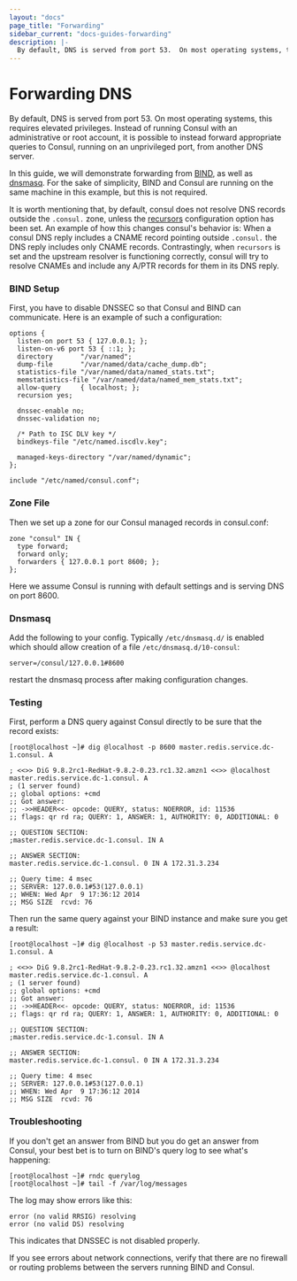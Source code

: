 ```yaml
---
layout: "docs"
page_title: "Forwarding"
sidebar_current: "docs-guides-forwarding"
description: |-
  By default, DNS is served from port 53.  On most operating systems, this requires elevated privileges. Instead of running Consul with an administrative or root account, it is possible to instead forward appropriate queries to Consul, running on an unprivileged port, from another DNS server.
---
```


# Forwarding DNS

By default, DNS is served from port 53.  On most operating systems, this
requires elevated privileges. Instead of running Consul with an administrative
or root account, it is possible to instead forward appropriate queries to Consul,
running on an unprivileged port, from another DNS server.

In this guide, we will demonstrate forwarding from [BIND](https://www.isc.org/downloads/bind/), 
as well as [dnsmasq](http://www.thekelleys.org.uk/dnsmasq/doc.html).
For the sake of simplicity, BIND and Consul are running on the same machine in this example,
but this is not required.

It is worth mentioning that, by default, consul does not resolve DNS
records outside the `.consul.` zone, unless the
[recursors](/docs/agent/options.html#recursors) configuration option
has been set.  An example of how this changes consul's behavior is:
When a consul DNS reply includes a CNAME record pointing outside
`.consul.` the DNS reply includes only CNAME records.
Contrastingly, when `recursors` is set and the upstream resolver is
functioning correctly, consul will try to resolve CNAMEs and include
any A/PTR records for them in its DNS reply.

### BIND Setup

First, you have to disable DNSSEC so that Consul and BIND can communicate.
Here is an example of such a configuration:

```text
options {
  listen-on port 53 { 127.0.0.1; };
  listen-on-v6 port 53 { ::1; };
  directory       "/var/named";
  dump-file       "/var/named/data/cache_dump.db";
  statistics-file "/var/named/data/named_stats.txt";
  memstatistics-file "/var/named/data/named_mem_stats.txt";
  allow-query     { localhost; };
  recursion yes;

  dnssec-enable no;
  dnssec-validation no;

  /* Path to ISC DLV key */
  bindkeys-file "/etc/named.iscdlv.key";

  managed-keys-directory "/var/named/dynamic";
};

include "/etc/named/consul.conf";
```

### Zone File

Then we set up a zone for our Consul managed records in consul.conf:

```text
zone "consul" IN {
  type forward;
  forward only;
  forwarders { 127.0.0.1 port 8600; };
};
```

Here we assume Consul is running with default settings and is serving
DNS on port 8600.

### Dnsmasq

Add the following to your config.  Typically `/etc/dnsmasq.d/` is enabled which should allow creation of a file `/etc/dnsmasq.d/10-consul`:
```text
server=/consul/127.0.0.1#8600
```
restart the dnsmasq process after making configuration changes.


### Testing

First, perform a DNS query against Consul directly to be sure that the record exists:

```text
[root@localhost ~]# dig @localhost -p 8600 master.redis.service.dc-1.consul. A

; <<>> DiG 9.8.2rc1-RedHat-9.8.2-0.23.rc1.32.amzn1 <<>> @localhost master.redis.service.dc-1.consul. A
; (1 server found)
;; global options: +cmd
;; Got answer:
;; ->>HEADER<<- opcode: QUERY, status: NOERROR, id: 11536
;; flags: qr rd ra; QUERY: 1, ANSWER: 1, AUTHORITY: 0, ADDITIONAL: 0

;; QUESTION SECTION:
;master.redis.service.dc-1.consul. IN A

;; ANSWER SECTION:
master.redis.service.dc-1.consul. 0 IN A 172.31.3.234

;; Query time: 4 msec
;; SERVER: 127.0.0.1#53(127.0.0.1)
;; WHEN: Wed Apr  9 17:36:12 2014
;; MSG SIZE  rcvd: 76
```

Then run the same query against your BIND instance and make sure you get a result:

```text
[root@localhost ~]# dig @localhost -p 53 master.redis.service.dc-1.consul. A

; <<>> DiG 9.8.2rc1-RedHat-9.8.2-0.23.rc1.32.amzn1 <<>> @localhost master.redis.service.dc-1.consul. A
; (1 server found)
;; global options: +cmd
;; Got answer:
;; ->>HEADER<<- opcode: QUERY, status: NOERROR, id: 11536
;; flags: qr rd ra; QUERY: 1, ANSWER: 1, AUTHORITY: 0, ADDITIONAL: 0

;; QUESTION SECTION:
;master.redis.service.dc-1.consul. IN A

;; ANSWER SECTION:
master.redis.service.dc-1.consul. 0 IN A 172.31.3.234

;; Query time: 4 msec
;; SERVER: 127.0.0.1#53(127.0.0.1)
;; WHEN: Wed Apr  9 17:36:12 2014
;; MSG SIZE  rcvd: 76
```

### Troubleshooting

If you don't get an answer from BIND but you do get an answer from Consul, your
best bet is to turn on BIND's query log to see what's happening:

```text
[root@localhost ~]# rndc querylog
[root@localhost ~]# tail -f /var/log/messages
```

The log may show errors like this:

```text
error (no valid RRSIG) resolving
error (no valid DS) resolving
```

This indicates that DNSSEC is not disabled properly.

If you see errors about network connections, verify that there are no firewall
or routing problems between the servers running BIND and Consul.
